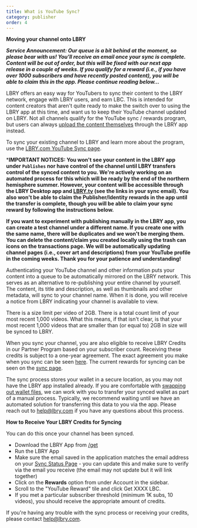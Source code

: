 ```yaml
---
title: What is YouTube Sync?
category: publisher
order: 4
---
```


**Moving your channel onto LBRY**


***Service Announcement: Our queue is a bit behind at the moment, so please bear with us! You'll receive an email once your sync is complete. Content will be out of order, but this will be fixed with our next app release in a couple of weeks. If you qualify for a reward (i.e., if you have over 1000 subscribers and have recently posted content), you will be able to claim this in the app. Please continue reading below...***

LBRY offers an easy way for YouTubers to sync their content to the LBRY network, engage with LBRY users, and earn LBC. This is intended for content creators that aren't quite ready to make the switch over to using the LBRY app at this time, and want us to keep their YouTube channel updated on LBRY. Not all channels qualify for the YouTube sync / rewards program, but users can always [upload the content themselves](https://lbry.com/faq/how-to-publish) through the LBRY app instead. 

To sync your existing channel to LBRY and learn more about the program, use the [LBRY.com YouTube Sync page](/youtube).

***IMPORTANT NOTICES: You won't see your content in the LBRY app under `Publishes` nor have control of the channel until LBRY transfers control of the synced content to you. We're actively working on an automated process for this which will be ready by the end of the northern hemisphere summer. However, your content will be accessible through the LBRY Desktop app and [LBRY.tv](https://beta.lbry.tv) (see the links in your sync email). You also won't be able to claim the Publisher/Identity rewards in the app until the transfer is complete, though you will be able to claim your sync reward by following the instructions below.**

**If you want to experiment with publishing manually in the LBRY app, you can create a test channel under a different name. If you create one with the same name, there will be duplicates and we won't be merging them. You can delete the content/claim you created locally using the trash can icons on the transactions page. We will be automatically updating channel pages (i.e., cover art and descriptions) from your YouTube profile in the coming weeks. Thank you for your patience and understanding!**

Authenticating your YouTube channel and other information puts your content into a queue to be automatically mirrored on the LBRY network. This serves as an alternative to re-publishing your entire channel by yourself. The content, its title and description, as well as thumbnails and other metadata, will sync to your channel name. When it is done, you will receive a notice from LBRY indicating your channel is available to view.

There is a size limit per video of 2GB. There is a total count limit of your most recent 1,000 videos. What this means, if that isn't clear, is that your most recent 1,000 videos that are smaller than (or equal to) 2GB in size will be synced to LBRY.

When you sync your channel, you are also eligible to receive LBRY Credits in our Partner Program based on your subscriber count. Receiving these credits is subject to a one-year agreement. The exact agreement you make when you sync can be seen [here](/faq/youtube-terms). The current rewards for syncing can be seen on the [sync page](/youtube).

The sync process stores your wallet in a secure location, as you may not have the LBRY app installed already. If you are comfortable with [swapping out wallet files](/faq/how-to-backup-wallet), we can work with you to transfer your synced wallet as part of a manual process. Typically, we recommend waiting until we have an automated solution for transferring this data to you via the app. Please reach out to [help@lbry.com](mailto:help@lbry.com) if you have any questions about this process.

**How to Receive Your LBRY Credits for Syncing**

You can do this once your channel has been synced.

- Download the LBRY App from [/get](https://lbry.com/get)
- Run the LBRY App
- Make sure the email saved in the application matches the email address on your [Sync Status Page](/youtube/status) - you can update this and make sure to verify via the email you receive (the email may not update but it will link together)
- Click on the **Rewards** option from under Account in the sidebar. 
- Scroll to the "YouTube Reward" tile and click Get XXXX LBC.
- If you met a particular subscriber threshold (minimum 1K subs, 10 videos), you should receive the appropriate amount of credits.

If you're having any trouble with the sync process or receiving your credits, please contact [help@lbry.com](mailto:help@lbry.com).
